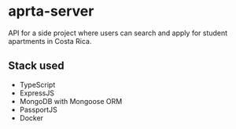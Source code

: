 # aprta-server

API for a side project where users can search and apply for student apartments in Costa Rica.

## Stack used
* TypeScript
* ExpressJS
* MongoDB with Mongoose ORM
* PassportJS
* Docker
